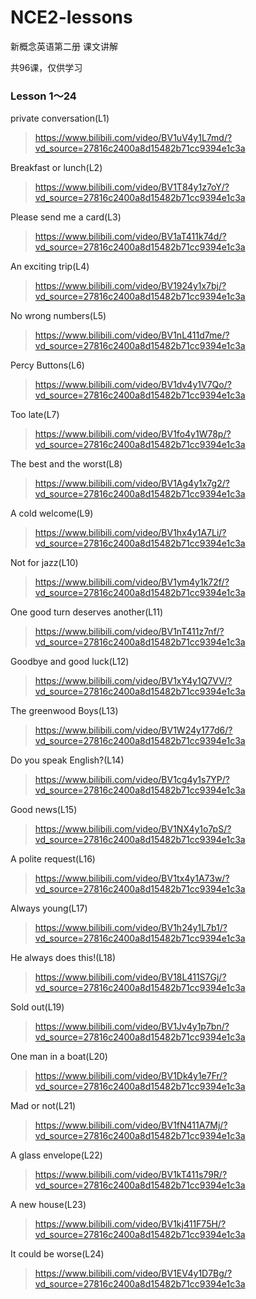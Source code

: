 # NCE2-lessons

新概念英语第二册 课文讲解

共96课，仅供学习

### Lesson 1～24

private conversation(L1)

> https://www.bilibili.com/video/BV1uV4y1L7md/?vd_source=27816c2400a8d15482b71cc9394e1c3a

Breakfast or lunch(L2)

> https://www.bilibili.com/video/BV1T84y1z7oY/?vd_source=27816c2400a8d15482b71cc9394e1c3a

Please send me a card(L3)

> https://www.bilibili.com/video/BV1aT411k74d/?vd_source=27816c2400a8d15482b71cc9394e1c3a

An exciting trip(L4)

> https://www.bilibili.com/video/BV1924y1x7bj/?vd_source=27816c2400a8d15482b71cc9394e1c3a

No wrong numbers(L5)

> https://www.bilibili.com/video/BV1nL411d7me/?vd_source=27816c2400a8d15482b71cc9394e1c3a

Percy Buttons(L6)

> https://www.bilibili.com/video/BV1dv4y1V7Qo/?vd_source=27816c2400a8d15482b71cc9394e1c3a

Too late(L7)

> https://www.bilibili.com/video/BV1fo4y1W78p/?vd_source=27816c2400a8d15482b71cc9394e1c3a

The best and the worst(L8)

> https://www.bilibili.com/video/BV1Ag4y1x7g2/?vd_source=27816c2400a8d15482b71cc9394e1c3a

A cold welcome(L9)

> https://www.bilibili.com/video/BV1hx4y1A7Li/?vd_source=27816c2400a8d15482b71cc9394e1c3a

Not for jazz(L10)

> https://www.bilibili.com/video/BV1ym4y1k72f/?vd_source=27816c2400a8d15482b71cc9394e1c3a

One good turn deserves another(L11)

> https://www.bilibili.com/video/BV1nT411z7nf/?vd_source=27816c2400a8d15482b71cc9394e1c3a

Goodbye and good luck(L12)

> https://www.bilibili.com/video/BV1xY4y1Q7VV/?vd_source=27816c2400a8d15482b71cc9394e1c3a

The greenwood Boys(L13)

> https://www.bilibili.com/video/BV1W24y177d6/?vd_source=27816c2400a8d15482b71cc9394e1c3a

Do you speak English?(L14)

> https://www.bilibili.com/video/BV1cg4y1s7YP/?vd_source=27816c2400a8d15482b71cc9394e1c3a

Good news(L15)

> https://www.bilibili.com/video/BV1NX4y1o7pS/?vd_source=27816c2400a8d15482b71cc9394e1c3a

A polite request(L16)

> https://www.bilibili.com/video/BV1tx4y1A73w/?vd_source=27816c2400a8d15482b71cc9394e1c3a

Always young(L17)

> https://www.bilibili.com/video/BV1h24y1L7b1/?vd_source=27816c2400a8d15482b71cc9394e1c3a



He always does this!(L18)

> https://www.bilibili.com/video/BV18L411S7Gj/?vd_source=27816c2400a8d15482b71cc9394e1c3a



Sold out(L19)

> https://www.bilibili.com/video/BV1Jv4y1p7bn/?vd_source=27816c2400a8d15482b71cc9394e1c3a



One man in a boat(L20)

> https://www.bilibili.com/video/BV1Dk4y1e7Fr/?vd_source=27816c2400a8d15482b71cc9394e1c3a



Mad or not(L21)

> https://www.bilibili.com/video/BV1fN411A7Mj/?vd_source=27816c2400a8d15482b71cc9394e1c3a



A glass envelope(L22)

> https://www.bilibili.com/video/BV1kT411s79R/?vd_source=27816c2400a8d15482b71cc9394e1c3a



A new house(L23)

> https://www.bilibili.com/video/BV1kj411F75H/?vd_source=27816c2400a8d15482b71cc9394e1c3a



It could be worse(L24)

> https://www.bilibili.com/video/BV1EV4y1D7Bg/?vd_source=27816c2400a8d15482b71cc9394e1c3a



# 
